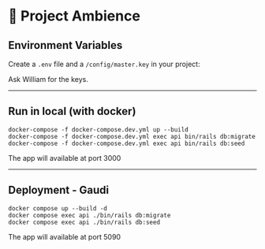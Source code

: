 # 🚀 Project Ambience 

## Environment Variables

Create a `.env` file and a `/config/master.key` in your project:

Ask William for the keys. 

---

## Run in local (with docker)

```
docker-compose -f docker-compose.dev.yml up --build
docker-compose -f docker-compose.dev.yml exec api bin/rails db:migrate
docker-compose -f docker-compose.dev.yml exec api bin/rails db:seed
```
The app will available at port 3000

---

## Deployment - Gaudi

```
docker compose up --build -d
docker compose exec api ./bin/rails db:migrate
docker compose exec api ./bin/rails db:seed
```

The app will available at port 5090
